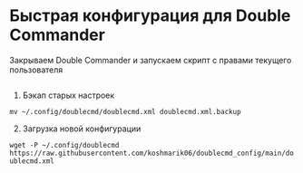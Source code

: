 # Быстрая конфигурация для Double Commander
Закрываем Double Commander и запускаем скрипт с правами текущего пользователя

```
```
1. Бэкап старых настроек

```mv ~/.config/doublecmd/doublecmd.xml doublecmd.xml.backup```

2. Загрузка новой конфигурации

```wget -P ~/.config/doublecmd https://raw.githubusercontent.com/koshmarik06/doublecmd_config/main/doublecmd.xml```
